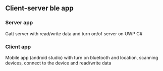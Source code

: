 ## Client-server ble app
### Server app
Gatt server with read/write data and turn on/of server on UWP C#

### Client app
Mobile app (android studio) with turn on bluetooth and location, scanning devices, connect to the device and read/write data 
